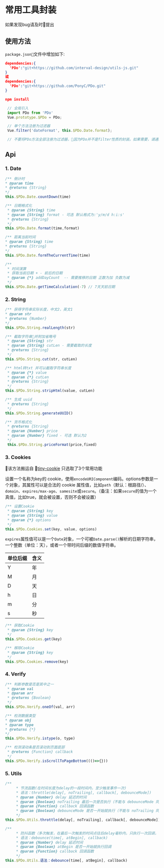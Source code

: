 # 常用工具封装
如果发现bug请及时提出
## 使用方法
`package.json`文件中增加如下:
``` json
dependencies:{
  'PDo':"git+https://github.com/interval-design/utils-js.git"
}
或 
dependencies:{
  'PDo':"git+https://github.com/PonyC/PDo.git"
}

npm install
```
```js
 // 全局引入
 import PDo from 'PDo'
 Vue.prototype.$PDo = PDo;

 // 单个方法注册为过滤器
 Vue.filter('dateFormat', this.$PDo.Date.format);

 // 不要将PDo方法全部注册为过滤器，因为PDo并不是filter性质的封装。如果需要，请通过新建filters文件解构后再做处理
```

## Api
### 1. Date
``` js
/** 倒计时
* @param time
* @returns {String}
*/ 
this.$PDo.Date.countDown(time)
```
``` js
/** 日期格式化
 * @param {String} time 
 * @param {String} format - 可选 默认格式为:'y/m/d h:i:s'
 * @returns {String}
 */
this.$PDo.Date.format(time,format)
```
``` js
/** 距离当前时间
* @param {String} time 
* @returns {String}
*/
this.$PDo.Date.formTheCurrentTime(time)
```
``` js
/**
 * 时间演算
 * 获取当前日期 + - 前后的日期
 * @param {*} addDayCount  -- 需要推移的日期 正数为加 负数为减
 */
this.$PDo.Date.getTimeCalculation(-7) // 7天天前日期
```

### 2. String
``` js
/** 获得字符串实际长度，中文2，英文1
* @param str
* @returns {Number}
*/
this.$PDo.String.realLength(str)
```
``` js
/** 截取字符串并附加省略号
 * @param {String} str 
 * @param {String} cutLen - 需要截取的长度
 * @returns {String}
 */
this.$PDo.String.cut(str, cutLen)
```
``` js
/** html转txt 并可以截取字符串长度
 * @param {*} value 
 * @param {*} cutLen 
 * @returns {String}
 */
this.$PDo.String.stripHtml(value, cutLen)
```
``` js
/** 生成 uuid
 * @returns {String}
 */
this.$PDo.String.generateUUID()
```
``` js
/** 货币格式化
 * @returns {String}
 * @param {Number} price
 * @param {Number} fixed - 可选 默认为2
 */
 this.$PDo.String.priceFormat(price,fixed)
```

### 3. Cookies
该方法搬运自 [tiny-cookie](https://github.com/Alex1990/tiny-cookie/tree/f20831f9c74cec38d57ed022c8ec3946af7ea472)
只选取了3个常用功能

设置一个名称为key的 cookie，使用`encodeURIComponent`编码。options参数是一个对象，其属性可以是合法的 cookie 属性值，比如`path`（默认：根路径/）、`domain`、`expires/max-age`、`samesite`或`secure`。（备注：如果`secure`的值为一个真值，比如true，就会被设置，否则不会被设置）
``` js
/** 设置Cookie
 * @param {String} key 
 * @param {String} value 
 * @param {*} options 
 */
this.$PDo.Cookies.set(key, value, options)
```
`expires`属性值可以是一个`Date`对象，一个可被`Date.parse()`解析的日期字符串，一个整数（单位：天），或者一个带时间后缀的数值字符串。

| 单位后缀     | 含义            |
| ----------- | -------------- |
| Y           | 年             |
| M           | 月             |
| D           | 天             |
| h           | 日             |
| m           | 分             |
| s           | 秒             |
``` js
/** 获取Cookie
 * @param {String} key 
 */
this.$PDo.Cookies.get(key)
```
``` js
/** 移除Cookie
 * @param {String} key 
 */
this.$PDo.Cookies.remove(key)
```

### 4. Verify
``` js
/** 判断参数是否是其中之一
 * @param val
 * @param arr
 * @returns {Boolean}
 */
this.$PDo.Verify.oneOf(val, arr)
```
``` js
/** 检测数据类型
* @param obj
* @param type
* @returns {*}
*/
this.$PDo.Verify.istype(o, type)
```
``` js
/** 检测滚动条是否滚动到页面底部
 * @returns {Function} callback
 */
this.$PDo.Verify.isScrollToPageBottom((()=>{}))
```

### 5. Utils
``` js
/**
	 * 节流函数(在时间长度为delay的一段时间内，至少触发事件一次)
	 * 语法：throttle(delay[, noTrailing], callback[, debounceMode])
	 * @param {Number} delay 延迟的时间
	 * @param {Boolean} noTrailing 最后一次是否执行（不能与 debounceMode 同时设置）
	 * @param {Function} callback 回调函数
	 * @param {Boolean} debounceMode 是否一开始就执行（不能与 noTrailing 同时设置） 给debounce函数专用
	 */
this.$PDo.Utils.throttle(delay[, noTrailing], callback[, debounceMode])
```
``` js
/**
	 * 防抖函数（多次触发，在最后一次触发的时间点往后delay毫秒内，只执行一次回调，可以在开始时执行，也可以在结束时执行）
	 * 语法：debounce(time[, atBegin], callback)
	 * @param {Number} delay 延迟时间
	 * @param {Boolean} atBegin 是否一开始就执行回调
	 * @param {Function} callback 回调函数
	 */
this.$PDo.Utils.语法：debounce(time[, atBegin], callback)
```